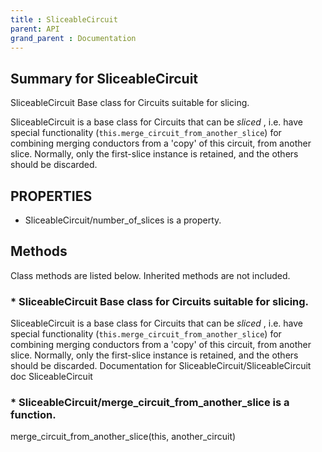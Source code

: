 ```yaml
---
title : SliceableCircuit
parent: API
grand_parent : Documentation
---
```

## Summary for SliceableCircuit
SliceableCircuit Base class for Circuits suitable for slicing.

SliceableCircuit is a base class for Circuits that can be *sliced* ,
i.e. have special functionality
(`this.merge_circuit_from_another_slice`) for combining merging
conductors from a 'copy' of this circuit, from another slice.
Normally, only the first-slice instance is retained, and the others
should be discarded.
## PROPERTIES
* SliceableCircuit/number_of_slices is a property.

## Methods
Class methods are listed below. Inherited methods are not included.
### * SliceableCircuit Base class for Circuits suitable for slicing.

SliceableCircuit is a base class for Circuits that can be *sliced* ,
i.e. have special functionality
(`this.merge_circuit_from_another_slice`) for combining merging
conductors from a 'copy' of this circuit, from another slice.
Normally, only the first-slice instance is retained, and the others
should be discarded.
Documentation for SliceableCircuit/SliceableCircuit
doc SliceableCircuit

### * SliceableCircuit/merge_circuit_from_another_slice is a function.
merge_circuit_from_another_slice(this, another_circuit)

